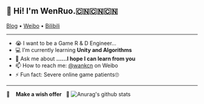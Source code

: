 ## 👋 Hi! I'm WenRuo.🇨🇳🇨🇳🇨🇳

<p>
  <a href="https://blog.csdn.net/wankcn">Blog</a> •
  <a href="https://weibo.com/wankcn">Weibo</a> •
  <a href="https://space.bilibili.com/86825670">Bilibili</a>
</p>

---

- 😭 I want to be a Game R & D Engineer...
- 💻 I’m currently learning **Unity and Algorithms**
- 🌈 Ask me about **......I hope I can learn from you**
- 📫 How to reach me: [@wankcn](https://weibo.com/wankcn) on Weibo
- ⚡ Fun fact: Severe online game patients🙄️

---
🙏 &nbsp;&nbsp; **Make a wish offer** &nbsp;&nbsp;🙏
![Anurag's github stats](https://github-readme-stats.vercel.app/api?username=wankcn&show_icons=true&theme=cobalt)



